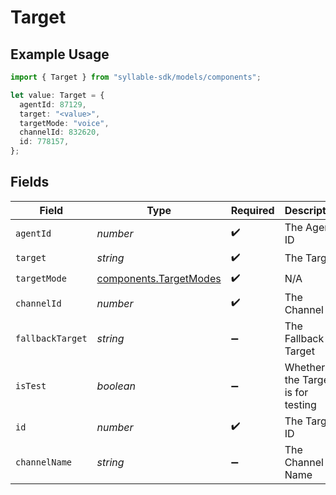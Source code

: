 # Target

## Example Usage

```typescript
import { Target } from "syllable-sdk/models/components";

let value: Target = {
  agentId: 87129,
  target: "<value>",
  targetMode: "voice",
  channelId: 832620,
  id: 778157,
};
```

## Fields

| Field                                                            | Type                                                             | Required                                                         | Description                                                      |
| ---------------------------------------------------------------- | ---------------------------------------------------------------- | ---------------------------------------------------------------- | ---------------------------------------------------------------- |
| `agentId`                                                        | *number*                                                         | :heavy_check_mark:                                               | The Agent ID                                                     |
| `target`                                                         | *string*                                                         | :heavy_check_mark:                                               | The Target                                                       |
| `targetMode`                                                     | [components.TargetModes](../../models/components/targetmodes.md) | :heavy_check_mark:                                               | N/A                                                              |
| `channelId`                                                      | *number*                                                         | :heavy_check_mark:                                               | The Channel ID                                                   |
| `fallbackTarget`                                                 | *string*                                                         | :heavy_minus_sign:                                               | The Fallback Target                                              |
| `isTest`                                                         | *boolean*                                                        | :heavy_minus_sign:                                               | Whether the Target is for testing                                |
| `id`                                                             | *number*                                                         | :heavy_check_mark:                                               | The Target ID                                                    |
| `channelName`                                                    | *string*                                                         | :heavy_minus_sign:                                               | The Channel Name                                                 |